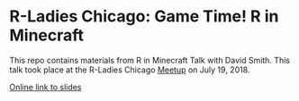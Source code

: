 # R-Ladies Chicago: Game Time! R in Minecraft
  
This repo contains materials from R in Minecraft Talk with David Smith. This talk took place at the R-Ladies Chicago [Meetup](https://www.meetup.com/rladies-chicago/events/252249636/) on July 19, 2018.  

[Online link to slides](https://onedrive.live.com/?authkey=%21AB-oYprSDbszh1Y&cid=4914EF40D1B37866&id=4914EF40D1B37866%211886&parId=4914EF40D1B37866%21142&o=OneUp)


